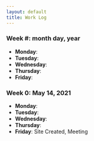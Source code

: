 ```yaml
---
layout: default
title: Work Log
---
```

### Week #: month day, year

* **Monday**: 
* **Tuesday**: 
* **Wednesday**: 
* **Thursday**: 
* **Friday**:

### Week 0: May 14, 2021

* **Monday**: 
* **Tuesday**: 
* **Wednesday**: 
* **Thursday**: 
* **Friday**: Site Created, Meeting

